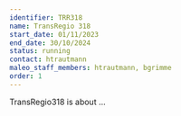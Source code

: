 ```yaml
---
identifier: TRR318
name: TransRegio 318
start_date: 01/11/2023
end_date: 30/10/2024
status: running
contact: htrautmann
maleo_staff_members: htrautmann, bgrimme
order: 1
---
```

TransRegio318 is about ...
